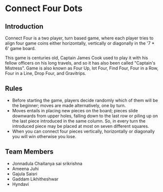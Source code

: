 Connect Four Dots
=================

Introduction
------------

Connect Four is a two player, turn based game, where each player tries
to align four game coins either horizontally, vertically or diagonally
in the '7 \* 6' game board.

This game is centuries old, Captain James Cook used to play it with his
fellow officers on his long travels, and so it has also been called
"Captain's Mistress". Game is also known as Four Up, lot Four, Find
Four, Four in a Row, Four in a Line, Drop Four, and Gravitrips.

Rules
-----

-  Before starting the game, players decide randomly which of them will
   be the beginner; moves are made alternatively, one by turn.
-  Moves entails in placing new pieces on the board; pieces slide
   downwards from upper holes, falling down to the last row or piling up
   on the last piece introduced in the same column. So, in every turn
   the introduced piece may be placed at most on seven different
   squares.
-  When you can connect four pieces vertically, horizontally or
   diagonally you will win otherwise you lose.

Team Members
------
- Jonnadula Chaitanya sai srikrishna
- Ameena Juhi
- Gajula Saisri
- Gaddam Likhitheshwar
- Hyndavi
